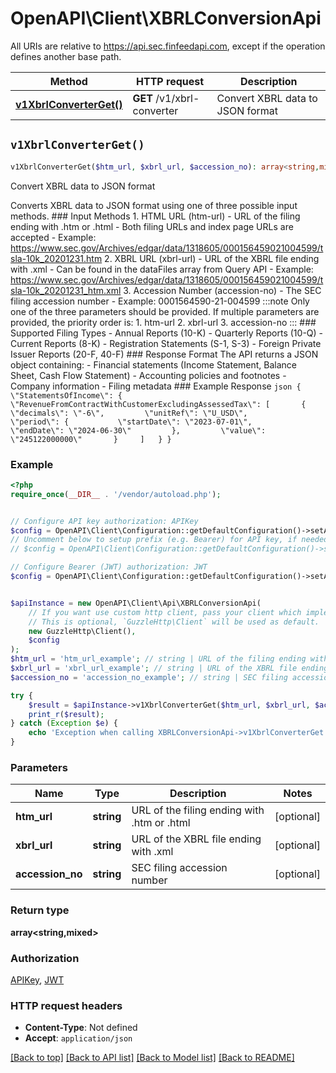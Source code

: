 # OpenAPI\Client\XBRLConversionApi

All URIs are relative to https://api.sec.finfeedapi.com, except if the operation defines another base path.

| Method | HTTP request | Description |
| ------------- | ------------- | ------------- |
| [**v1XbrlConverterGet()**](XBRLConversionApi.md#v1XbrlConverterGet) | **GET** /v1/xbrl-converter | Convert XBRL data to JSON format |


## `v1XbrlConverterGet()`

```php
v1XbrlConverterGet($htm_url, $xbrl_url, $accession_no): array<string,mixed>
```

Convert XBRL data to JSON format

Converts XBRL data to JSON format using one of three possible input methods.  ### Input Methods  1. HTML URL (htm-url)    - URL of the filing ending with .htm or .html    - Both filing URLs and index page URLs are accepted    - Example: https://www.sec.gov/Archives/edgar/data/1318605/000156459021004599/tsla-10k_20201231.htm  2. XBRL URL (xbrl-url)    - URL of the XBRL file ending with .xml    - Can be found in the dataFiles array from Query API    - Example: https://www.sec.gov/Archives/edgar/data/1318605/000156459021004599/tsla-10k_20201231_htm.xml  3. Accession Number (accession-no)    - The SEC filing accession number    - Example: 0001564590-21-004599  :::note Only one of the three parameters should be provided. If multiple parameters are provided, the priority order is: 1. htm-url 2. xbrl-url 3. accession-no :::  ### Supported Filing Types  - Annual Reports (10-K) - Quarterly Reports (10-Q) - Current Reports (8-K) - Registration Statements (S-1, S-3) - Foreign Private Issuer Reports (20-F, 40-F)  ### Response Format  The API returns a JSON object containing: - Financial statements (Income Statement, Balance Sheet, Cash Flow Statement) - Accounting policies and footnotes - Company information - Filing metadata  ### Example Response ```json {   \"StatementsOfIncome\": {     \"RevenueFromContractWithCustomerExcludingAssessedTax\": [       {         \"decimals\": \"-6\",         \"unitRef\": \"U_USD\",         \"period\": {           \"startDate\": \"2023-07-01\",           \"endDate\": \"2024-06-30\"         },         \"value\": \"245122000000\"       }     ]   } } ```

### Example

```php
<?php
require_once(__DIR__ . '/vendor/autoload.php');


// Configure API key authorization: APIKey
$config = OpenAPI\Client\Configuration::getDefaultConfiguration()->setApiKey('Authorization', 'YOUR_API_KEY');
// Uncomment below to setup prefix (e.g. Bearer) for API key, if needed
// $config = OpenAPI\Client\Configuration::getDefaultConfiguration()->setApiKeyPrefix('Authorization', 'Bearer');

// Configure Bearer (JWT) authorization: JWT
$config = OpenAPI\Client\Configuration::getDefaultConfiguration()->setAccessToken('YOUR_ACCESS_TOKEN');


$apiInstance = new OpenAPI\Client\Api\XBRLConversionApi(
    // If you want use custom http client, pass your client which implements `GuzzleHttp\ClientInterface`.
    // This is optional, `GuzzleHttp\Client` will be used as default.
    new GuzzleHttp\Client(),
    $config
);
$htm_url = 'htm_url_example'; // string | URL of the filing ending with .htm or .html
$xbrl_url = 'xbrl_url_example'; // string | URL of the XBRL file ending with .xml
$accession_no = 'accession_no_example'; // string | SEC filing accession number

try {
    $result = $apiInstance->v1XbrlConverterGet($htm_url, $xbrl_url, $accession_no);
    print_r($result);
} catch (Exception $e) {
    echo 'Exception when calling XBRLConversionApi->v1XbrlConverterGet: ', $e->getMessage(), PHP_EOL;
}
```

### Parameters

| Name | Type | Description  | Notes |
| ------------- | ------------- | ------------- | ------------- |
| **htm_url** | **string**| URL of the filing ending with .htm or .html | [optional] |
| **xbrl_url** | **string**| URL of the XBRL file ending with .xml | [optional] |
| **accession_no** | **string**| SEC filing accession number | [optional] |

### Return type

**array<string,mixed>**

### Authorization

[APIKey](../../README.md#APIKey), [JWT](../../README.md#JWT)

### HTTP request headers

- **Content-Type**: Not defined
- **Accept**: `application/json`

[[Back to top]](#) [[Back to API list]](../../README.md#endpoints)
[[Back to Model list]](../../README.md#models)
[[Back to README]](../../README.md)
